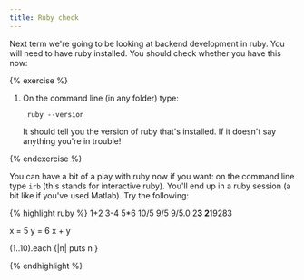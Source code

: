 ```yaml
---
title: Ruby check
---
```


Next term we're going to be looking at backend development in ruby. You will need to have ruby installed. You should check whether you have this now:

{% exercise %}
1. On the command line (in any folder) type:

        ruby --version

    It should tell you the version of ruby that's installed. If it doesn't say anything you're in trouble!

{% endexercise %}

You can have a bit of a play with ruby now if you want: on the command line type `irb` (this stands for interactive ruby). You'll end up in a ruby session (a bit like if you've used Matlab). Try the following:

{% highlight ruby %}
1+2
3-4
5*6
10/5
9/5
9/5.0
2**3
2**19283

x = 5
y = 6
x + y

(1..10).each {|n| puts n }

{% endhighlight %}